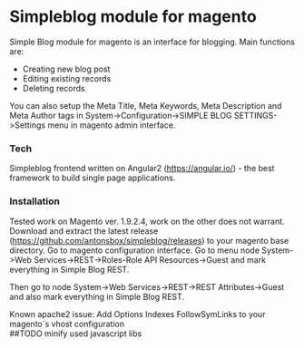 # Simpleblog module for magento
 Simple Blog module for magento is an interface for blogging.
    Main functions are:
  - Creating new blog post
  - Editing existing records
  - Deleting records

 You can also setup the Meta Title, Meta Keywords, Meta Description and Meta Author tags in System->Configuration->SIMPLE BLOG SETTINGS->Settings menu in magento admin interface.
### Tech
 Simpleblog frontend written on Angular2 (https://angular.io/) - the best framework to build single page applications.
### Installation
 Tested work on Magento ver. 1.9.2.4, work on the other does not warrant.
 Download and extract the latest release (https://github.com/antonsbox/simpleblog/releases) to your magento base directory.
 Go to magento configuration interface. Go to menu node System->Web Services->REST->Roles-Role API Resources->Guest and mark everything in Simple Blog REST.
 
 Then go to node System->Web Services->REST->REST Attributes->Guest and also mark everything in Simple Blog REST.
 
 Known apache2 issue:
 Add Options Indexes FollowSymLinks to your magento`s vhost configuration  
##TODO
 minify used javascript libs

